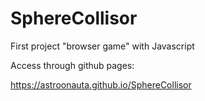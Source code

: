 # SphereCollisor
First project "browser game" with Javascript

Access through github pages:

https://astroonauta.github.io/SphereCollisor
